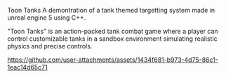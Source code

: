 Toon Tanks
A demontration of a tank themed targetting system made in unreal engine 5 using C++.

"Toon Tanks" is an action-packed tank combat game where a player can control customizable tanks in a sandbox environment simulating realistic physics and precise controls.

https://github.com/user-attachments/assets/1434f681-b973-4d75-86c1-1eac14d65c71

